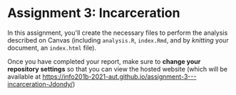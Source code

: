# Assignment 3: Incarceration
In this assignment, you'll create the necessary files to perform the analysis described on Canvas (including `analysis.R`, `index.Rmd`, and by _knitting_ your document, an `index.html` file).

Once you have completed your report, make sure to **change your repository settings** so that you can view the hosted website (which will be available at https://info201b-2021-aut.github.io/assignment-3---incarceration-Jdondy/)
